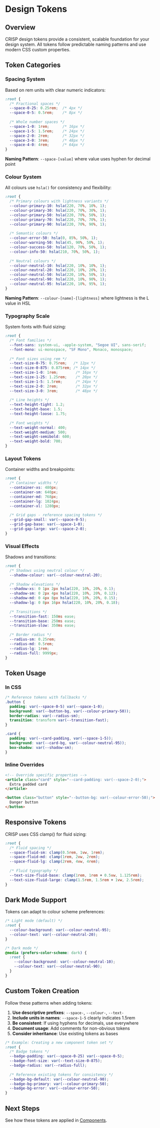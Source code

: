# Design Tokens

## Overview

CRISP design tokens provide a consistent, scalable foundation for your design system. All tokens follow predictable naming patterns and use modern CSS custom properties.

## Token Categories

### Spacing System

Based on rem units with clear numeric indicators:

```css
:root {
  /* Fractional spaces */
  --space-0-25: 0.25rem;  /* 4px */
  --space-0-5: 0.5rem;    /* 8px */
  
  /* Whole number spaces */
  --space-1-0: 1rem;      /* 16px */
  --space-1-5: 1.5rem;    /* 24px */
  --space-2-0: 2rem;      /* 32px */
  --space-3-0: 3rem;      /* 48px */
  --space-4-0: 4rem;      /* 64px */
}
```

**Naming Pattern**: `--space-[value]` where value uses hyphen for decimal point

### Colour System

All colours use `hsla()` for consistency and flexibility:

```css
:root {
  /* Primary colours with lightness variants */
  --colour-primary-10: hsla(220, 70%, 10%, 1);
  --colour-primary-30: hsla(220, 70%, 30%, 1);
  --colour-primary-50: hsla(220, 70%, 50%, 1);
  --colour-primary-70: hsla(220, 70%, 70%, 1);
  --colour-primary-90: hsla(220, 70%, 90%, 1);
  
  /* Semantic colours */
  --colour-error-50: hsla(0, 85%, 50%, 1);
  --colour-warning-50: hsla(45, 90%, 50%, 1);
  --colour-success-50: hsla(120, 70%, 50%, 1);
  --colour-info-50: hsla(210, 70%, 50%, 1);
  
  /* Neutral colours */
  --colour-neutral-10: hsla(220, 10%, 10%, 1);
  --colour-neutral-20: hsla(220, 10%, 20%, 1);
  --colour-neutral-50: hsla(220, 10%, 50%, 1);
  --colour-neutral-90: hsla(220, 10%, 90%, 1);
  --colour-neutral-95: hsla(220, 10%, 95%, 1);
}
```

**Naming Pattern**: `--colour-[name]-[lightness]` where lightness is the L value in HSL

### Typography Scale

System fonts with fluid sizing:

```css
:root {
  /* Font families */
  --font-sans: system-ui, -apple-system, "Segoe UI", sans-serif;
  --font-mono: ui-monospace, "SF Mono", Monaco, monospace;
  
  /* Font sizes using rem */
  --text-size-0-75: 0.75rem;   /* 12px */
  --text-size-0-875: 0.875rem; /* 14px */
  --text-size-1-0: 1rem;        /* 16px */
  --text-size-1-25: 1.25rem;    /* 20px */
  --text-size-1-5: 1.5rem;      /* 24px */
  --text-size-2-0: 2rem;        /* 32px */
  --text-size-3-0: 3rem;        /* 48px */
  
  /* Line heights */
  --text-height-tight: 1.2;
  --text-height-base: 1.5;
  --text-height-loose: 1.75;
  
  /* Font weights */
  --text-weight-normal: 400;
  --text-weight-medium: 500;
  --text-weight-semibold: 600;
  --text-weight-bold: 700;
}
```

### Layout Tokens

Container widths and breakpoints:

```css
:root {
  /* Container widths */
  --container-xs: 480px;
  --container-sm: 640px;
  --container-md: 768px;
  --container-lg: 1024px;
  --container-xl: 1280px;
  
  /* Grid gaps - reference spacing tokens */
  --grid-gap-small: var(--space-0-5);
  --grid-gap-base: var(--space-1-0);
  --grid-gap-large: var(--space-2-0);
}
```

### Visual Effects

Shadows and transitions:

```css
:root {
  /* Shadows using neutral colour */
  --shadow-colour: var(--colour-neutral-20);
  
  /* Shadow elevations */
  --shadow-xs: 0 1px 2px hsla(220, 10%, 20%, 0.1);
  --shadow-sm: 0 2px 4px hsla(220, 10%, 20%, 0.12);
  --shadow-md: 0 4px 8px hsla(220, 10%, 20%, 0.15);
  --shadow-lg: 0 8px 16px hsla(220, 10%, 20%, 0.18);
  
  /* Transitions */
  --transition-fast: 150ms ease;
  --transition-base: 250ms ease;
  --transition-slow: 350ms ease;
  
  /* Border radius */
  --radius-sm: 0.25rem;
  --radius-md: 0.5rem;
  --radius-lg: 1rem;
  --radius-full: 9999px;
}
```

## Token Usage

### In CSS

```css
/* Reference tokens with fallbacks */
.button {
  padding: var(--space-0-5) var(--space-1-0);
  background: var(--button-bg, var(--colour-primary-50));
  border-radius: var(--radius-sm);
  transition: transform var(--transition-fast);
}

.card {
  padding: var(--card-padding, var(--space-1-5));
  background: var(--card-bg, var(--colour-neutral-95));
  box-shadow: var(--shadow-sm);
}
```

### Inline Overrides

```html
<!-- Override specific properties -->
<article class="card" style="--card-padding: var(--space-2-0);">
  Extra padded card
</article>

<button class="button" style="--button-bg: var(--colour-error-50);">
  Danger button
</button>
```

## Responsive Tokens

CRISP uses CSS clamp() for fluid sizing:

```css
:root {
  /* Fluid spacing */
  --space-fluid-sm: clamp(0.5rem, 1vw, 1rem);
  --space-fluid-md: clamp(1rem, 2vw, 2rem);
  --space-fluid-lg: clamp(2rem, 4vw, 4rem);
  
  /* Fluid typography */
  --text-size-fluid-base: clamp(1rem, 1rem + 0.5vw, 1.125rem);
  --text-size-fluid-large: clamp(1.5rem, 1.5rem + 1vw, 2.5rem);
}
```

## Dark Mode Support

Tokens can adapt to colour scheme preferences:

```css
/* Light mode (default) */
:root {
  --colour-background: var(--colour-neutral-95);
  --colour-text: var(--colour-neutral-20);
}

/* Dark mode */
@media (prefers-color-scheme: dark) {
  :root {
    --colour-background: var(--colour-neutral-10);
    --colour-text: var(--colour-neutral-90);
  }
}
```

## Custom Token Creation

Follow these patterns when adding tokens:

1. **Use descriptive prefixes**: `--space-`, `--colour-`, `--text-`
2. **Include units in names**: `--space-1-5` clearly indicates 1.5rem
3. **Be consistent**: If using hyphens for decimals, use everywhere
4. **Document usage**: Add comments for non-obvious tokens
5. **Consider inheritance**: Use existing tokens as bases

```css
/* Example: Creating a new component token set */
:root {
  /* Badge tokens */
  --badge-padding: var(--space-0-25) var(--space-0-5);
  --badge-font-size: var(--text-size-0-875);
  --badge-radius: var(--radius-full);
  
  /* Reference existing tokens for consistency */
  --badge-bg-default: var(--colour-neutral-90);
  --badge-bg-primary: var(--colour-primary-50);
  --badge-bg-error: var(--colour-error-50);
}
```

## Next Steps

See how these tokens are applied in [Components](./04-components.md).